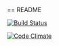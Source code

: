 == README

[![Build Status](https://travis-ci.org/belovamarina/flashcards_2.svg?branch=master)](https://travis-ci.org/belovamarina/flashcards_2)

[![Code Climate](https://codeclimate.com/github/belovamarina/flashcards_2/badges/gpa.svg)](https://codeclimate.com/github/belovamarina/flashcards_2)
